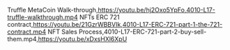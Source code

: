 Truffle MetaCoin Walk-through,https://youtu.be/hj2Oxo5YpFo,4010-L17-truffle-walkthrough.mp4
NFTs ERC 721 contract,https://youtu.be/21GzrWBBVIk,4010-L17-ERC-721-part-1-the-721-contract.mp4
NFT Sales Process,4010-L17-ERC-721-part-2-buy-sell-them.mp4,https://youtu.be/xDxsHXl6XpU
